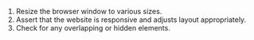 1. Resize the browser window to various sizes.
2. Assert that the website is responsive and adjusts layout appropriately.
3. Check for any overlapping or hidden elements.